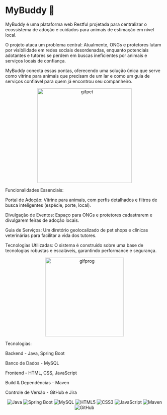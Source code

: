 # MyBuddy 🐾

MyBuddy é uma plataforma web Restful projetada para centralizar o ecossistema de adoção e cuidados para animais de estimação em nível local.

O projeto ataca um problema central: Atualmente, ONGs e protetores lutam por visibilidade em redes sociais desordenadas, enquanto potenciais adotantes e tutores se perdem em buscas ineficientes por animais e serviços locais de confiança.

MyBuddy conecta essas pontas, oferecendo uma solução única que serve como vitrine para animais que precisam de um lar e como um guia de serviços confiável para quem já encontrou seu companheiro.


<div align="center" >
  <img src="https://ww2.kqed.org/pop/wp-content/uploads/sites/12/2016/11/unusual-animal-friendships-cute-gifs-8__605.gif" alt="gifpet" width="300" />
</div>


Funcionalidades Essenciais:

Portal de Adoção: Vitrine para animais, com perfis detalhados e filtros de busca inteligentes (espécie, porte, local).

Divulgação de Eventos: Espaço para ONGs e protetores cadastrarem e divulgarem feiras de adoção locais.

Guia de Serviços: Um diretório geolocalizado de pet shops e clínicas veterinárias para facilitar a vida dos tutores.

Tecnologias Utilizadas:
O sistema é construído sobre uma base de tecnologias robustas e escaláveis, garantindo performance e segurança.


<div align="center">
  <img src="https://media.giphy.com/media/2IudUHdI075HL02Pkk/giphy.gif"alt="gifprog" width="250"/>
</div>


Tecnologias: 

Backend	- Java, Spring Boot

Banco de Dados -	MySQL

Frontend	- HTML, CSS, JavaScript

Build & Dependências -	Maven

Controle de Versão - GitHub e Jira

<div align="center">
<img src="https://img.shields.io/badge/Java-007396?style=for-the-badge&logo=java&logoColor=white" alt="Java"/>
<img src="https://img.shields.io/badge/Spring-6DB33F?style=for-the-badge&logo=spring&logoColor=white" alt="Spring Boot"/>
<img src="https://img.shields.io/badge/MySQL-4479A1?style=for-the-badge&logo=mysql&logoColor=white" alt="MySQL"/>
<img src="https://img.shields.io/badge/HTML5-E34F26?style=for-the-badge&logo=html5&logoColor=white" alt="HTML5"/>
<img src="https://img.shields.io/badge/CSS3-1572B6?style=for-the-badge&logo=css3&logoColor=white" alt="CSS3"/>
<img src="https://img.shields.io/badge/JavaScript-F7DF1E?style=for-the-badge&logo=javascript&logoColor=black" alt="JavaScript"/>
<img src="https://img.shields.io/badge/Maven-C71A36?style=for-the-badge&logo=apache-maven&logoColor=white" alt="Maven"/>
<img src="https://img.shields.io/badge/GitHub-181717?style=for-the-badge&logo=github&logoColor=white" alt="GitHub"/>
</div>
